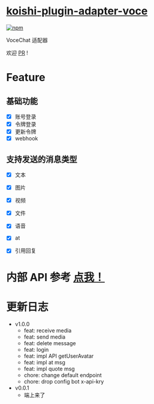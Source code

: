 # [koishi-plugin-adapter-voce](https://github.com/initialencounter/mykoishi/tree/neat/plugins/Adapter/adapter-voce)

[![npm](https://img.shields.io/npm/v/koishi-plugin-adapter-voce?style=flat-square)](https://www.npmjs.com/package/koishi-plugin-adapter-voce)

VoceChat 适配器

欢迎 [PR](https://github.com/initialencounter/mykoishi/pulls) !

# Feature

## 基础功能
- [x] 账号登录
- [x] 令牌登录
- [x] 更新令牌
- [x] webhook

## 支持发送的消息类型
- [x] 文本
- [x] 图片
- [x] 视频
- [x] 文件
- [x] 语音
- [x] at
- [x] 引用回复


# 内部 API 参考 [点我！](https://github.com/initialencounter/mykoishi/blob/neat/plugins/Adapter/adapter-voce/src/test.ts)

# 更新日志
- v1.0.0
    - feat: receive media
    - feat: send media
    - feat: delete message
    - feat: login
    - feat: impl API getUserAvatar 
    - feat: impl at msg 
    - feat: impl quote msg 
    - chore: change default endpoint
    - chore: drop config bot x-api-kry
- v0.0.1
    - 端上来了